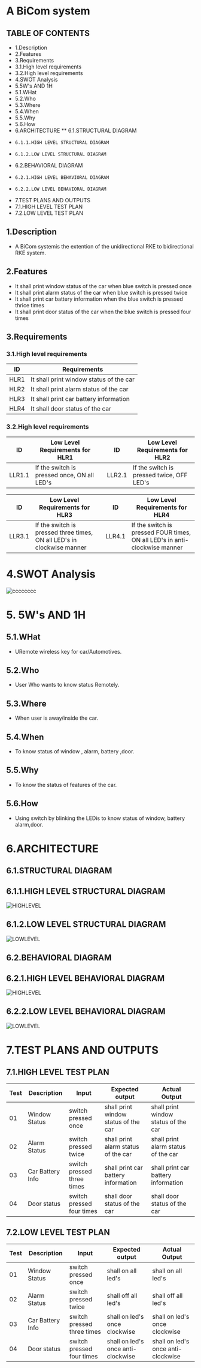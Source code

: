 # A BiCom system 

## TABLE OF CONTENTS
* 1.Description
* 2.Features
* 3.Requirements
*   3.1.High level requirements
*   3.2.High level requirements
* 4.SWOT Analysis
* 5.5W's AND 1H
*   5.1.WHat
*   5.2.Who
*   5.3.Where
*   5.4.When
*   5.5.Why
*   5.6.How
* 6.ARCHITECTURE
**   6.1.STRUCTURAL DIAGRAM
*     6.1.1.HIGH LEVEL STRUCTURAL DIAGRAM
*     6.1.2.LOW LEVEL STRUCTURAL DIAGRAM
*   6.2.BEHAVIORAL DIAGRAM
*     6.2.1.HIGH LEVEL BEHAVIORAL DIAGRAM
*     6.2.2.LOW LEVEL BEHAVIORAL DIAGRAM
* 7.TEST PLANS AND OUTPUTS
*   7.1.HIGH LEVEL TEST PLAN
*   7.2.LOW LEVEL TEST PLAN

## 1.Description
* A BiCom systemis the extention of the unidirectional RKE to bidirectional RKE system. 

## 2.Features
* It shall print window status of the car when blue switch is pressed once
* It shall print alarm status of the car when blue switch is pressed twice
* It shall print car battery information when the blue switch is pressed thrice times
* It shall print door status of the car when the blue switch is pressed four times

## 3.Requirements

### 3.1.High level requirements

| ID | Requirements |
|----|--------------|
|HLR1| It shall print window status of the car|
|HLR2|	It shall print alarm status of the car|
|HLR3|	It shall print car battery information|
|HLR4|	It shall door status of the car|

### 3.2.High level requirements

|ID	|Low Level Requirements for HLR1	|  |ID|	Low Level Requirements for HLR2|
|----|--------------------------------|--|----|--------------|
|LLR1.1|	If the switch is pressed once, ON all LED's| |	LLR2.1	|If the switch is pressed twice, OFF LED's|

|ID|	Low Level Requirements for HLR3|	|ID	|Low Level Requirements for HLR4|
|----|-------------------------------|--|----|--------------|
|LLR3.1|	If the switch is pressed three times, ON all LED's in clockwise manner	|  |	LLR4.1|	If the switch is pressed FOUR times, ON all LED's in anti-clockwise manner|

# 4.SWOT Analysis

![cccccccc](https://user-images.githubusercontent.com/46950972/157836003-40a6c505-2664-4091-9a9f-f4c7c78e4f23.png)

# 5. 5W's AND 1H

## 5.1.WHat
- URemote wireless key for car/Automotives.

## 5.2.Who 
- User Who wants to know status Remotely.

## 5.3.Where
- When user is away/inside the car.

## 5.4.When 
- To know status of window , alarm, battery ,door.

## 5.5.Why 
- To know the status of features of the car.

## 5.6.How
- Using switch by blinking the LEDis to know status of window, battery alarm,door.

# 6.ARCHITECTURE
## 6.1.STRUCTURAL DIAGRAM

## 6.1.1.HIGH LEVEL STRUCTURAL DIAGRAM
![HIGHLEVEL](https://github.com/sowmyavnaik/M3_Group18/blob/main/BiCom_System/2_Archietecture/M3-SDHL.drawio.png)

## 6.1.2.LOW LEVEL STRUCTURAL DIAGRAM
![LOWLEVEL](https://github.com/sowmyavnaik/M3_Group18/blob/main/BiCom_System/2_Archietecture/M3-SDLLBI.drawio.png)

## 6.2.BEHAVIORAL DIAGRAM

## 6.2.1.HIGH LEVEL BEHAVIORAL DIAGRAM
![HIGHLEVEL](https://github.com/sowmyavnaik/M3_Group18/blob/main/BiCom_System/2_Archietecture/M3-hlbd.drawio.png)

## 6.2.2.LOW LEVEL BEHAVIORAL DIAGRAM
![LOWLEVEL](https://github.com/sowmyavnaik/M3_Group18/blob/main/BiCom_System/2_Archietecture/M3-llbd.drawio.png)

# 7.TEST PLANS AND OUTPUTS
## 7.1.HIGH LEVEL TEST PLAN 

|Test|	Description|	Input|	Expected output|	Actual Output|
|----|-------------|--------|-------------------|--------------|
|01	|Window Status	|switch pressed once	| shall print window status of the car|	shall print window status of the car|
|02|	Alarm Status|	switch pressed twice|	shall print alarm status of the car|shall print alarm status of the car|
|03	|Car Battery Info|	switch pressed three times|	shall print car battery information|	shall print car battery information|
|04	|Door status|	switch pressed four times|	shall door status of the car|	shall door status of the car|

## 7.2.LOW LEVEL TEST PLAN

|Test|	Description|	Input|	Expected output|	Actual Output|
|----|-------------|--------|-------------------|--------------|
|01|	Window Status|	switch pressed once|	shall on all led's |shall on all led's	|
|02|	Alarm Status|	switch pressed twice	|shall off all led's| shall off all led's |
|03|	Car Battery Info| switch pressed three times	|shall on led's once clockwise|shall on led's once clockwise	|
|04|	Door status|	switch pressed four times	|shall on led's once anti-clockwise| shall on led's once anti-clockwise	|

